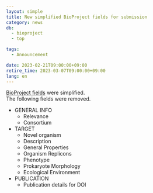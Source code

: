 ```yaml
---
layout: simple
title: New simplified BioProject fields for submission
category: news
db:
  - bioproject
  - top

tags:
  - Announcement

date: 2023-02-21T09:00:00+09:00
retire_time: 2023-03-07T09:00:00+09:00
lang: en
---
```


[BioProject fields](/bioproject/project-info-e.html) were simplified.  
The following fields were removed.

* GENERAL INFO
	* Relevance
	* Consortium
* TARGET
	* Novel organism
	* Description
	* General Properties
	* Organism Replicons
	* Phenotype
	* Prokaryote Morphology
	* Ecological Environment
* PUBLICATION
	* Publication details for DOI





